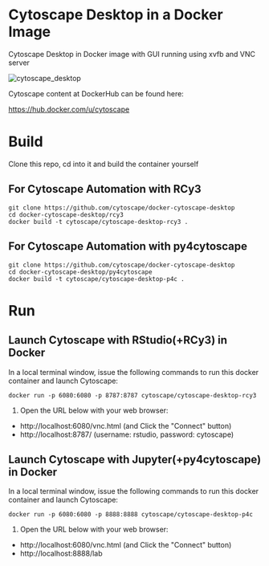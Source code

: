 # Cytoscape Desktop in a Docker Image

Cytoscape Desktop in Docker image with GUI running using xvfb and VNC server

![cytoscape_desktop](cytoscape_desktop.png)

Cytoscape content at DockerHub can be found here:

https://hub.docker.com/u/cytoscape

# Build
Clone this repo, cd into it and build the container yourself

## For Cytoscape Automation with RCy3
```
git clone https://github.com/cytoscape/docker-cytoscape-desktop
cd docker-cytoscape-desktop/rcy3
docker build -t cytoscape/cytoscape-desktop-rcy3 .
```

## For Cytoscape Automation with py4cytoscape
```
git clone https://github.com/cytoscape/docker-cytoscape-desktop
cd docker-cytoscape-desktop/py4cytoscape
docker build -t cytoscape/cytoscape-desktop-p4c .
```


# Run
## Launch Cytoscape with RStudio(+RCy3) in Docker
In a local terminal window, issue the following commands to run this docker container and launch Cytoscape:
```
docker run -p 6080:6080 -p 8787:8787 cytoscape/cytoscape-desktop-rcy3
```

1. Open the URL below with your web browser:

* http://localhost:6080/vnc.html (and Click the "Connect" button) 
* http://localhost:8787/ (username: rstudio, password: cytoscape)

## Launch Cytoscape with Jupyter(+py4cytoscape) in Docker
In a local terminal window, issue the following commands to run this docker container and launch Cytoscape:
```
docker run -p 6080:6080 -p 8888:8888 cytoscape/cytoscape-desktop-p4c
```

1. Open the URL below with your web browser:

* http://localhost:6080/vnc.html (and Click the "Connect" button) 
* http://localhost:8888/lab
